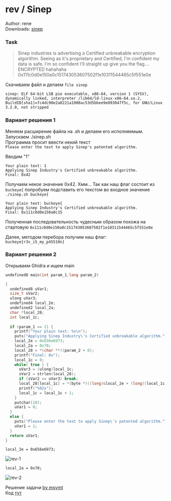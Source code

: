 # rev / Sinep
Author: rene  
Downloads: [sinep](sinep)

### Task

> Sinep industries is advertising a Certified unbreakable encryption algorithm. Seeing as it's proprietary and Certified, I'm confident my data is safe. I'm so confident I'll straight up give you the flag.... ENCRYPTED hahahaha 0x111c0d0e150a0c151743053607502f1e10311544465c5f551e0e

Скачиваем файл и делаем ``` file sinep ```

```
sinep: ELF 64-bit LSB pie executable, x86-64, version 1 (SYSV), dynamically linked, interpreter /lib64/ld-linux-x86-64.so.2, BuildID[sha1]=fc4dc90e2a8221a1008ac53d5bbee9e893047f5c, for GNU/Linux 3.2.0, not stripped
```

### Вариант решения 1
Меняем расширение файла на .sh и делаем его исполняемым.
Запускаем ./sinep.sh  
Программа просит ввести некий текст  
``` Please enter the text to apply Sinep's patented algorithm. ```

Вводим "1"  
```
Your plain text: 1
Applying Sinep Industry's Certified unbreakable algorithm.
Final: 0x42
```

Получаем некое значение 0x42. Хмм... 
Так как наш флаг состоит из ``` buckeye{ ``` попробуем подставить его текстом во входное значение
``` ./sinep.sh buckeye{ ```

```
Your plain text: buckeye{
Applying Sinep Industry's Certified unbreakable algorithm.
Final: 0x111c0d0e150a0c15
```

Полученная последовательность чудесным образом похожа на стартовую
``` 0x111c0d0e150a0c151743053607502f1e10311544465c5f551e0e ```

Далее, методом перебора получим наш флаг:  
``` buckeye{r3v_i5_my_p45510n} ```

### Вариант решения 2

Открываем Ghidra и ищем main

```c++
undefined8 main(int param_1,long param_2)

{
  undefined8 uVar1;
  size_t sVar2;
  ulong uVar3;
  undefined4 local_2e;
  undefined2 local_2a;
  char *local_28;
  int local_1c;
  
  if (param_1 == 2) {
    printf("Your plain text: %s\n");
    puts("Applying Sinep Industry\'s Certified unbreakable algorithm.");
    local_2e = 0x656e6973;
    local_2a = 0x70;
    local_28 = *(char **)(param_2 + 8);
    printf("Final: 0x");
    local_1c = 0;
    while( true ) {
      uVar3 = (ulong)local_1c;
      sVar2 = strlen(local_28);
      if (sVar2 <= uVar3) break;
      local_28[local_1c] = *(byte *)((long)&local_2e + (long)(local_1c % 5)) ^ local_28[local_1c];
      printf("%02x");
      local_1c = local_1c + 1;
    }
    putchar(10);
    uVar1 = 0;
  }
  else {
    puts("Please enter the text to apply Sinep\'s patented algorithm.");
    uVar1 = 1;
  }
  return uVar1;
}
```

``` local_2e = 0x656e6973; ```

![rev-1](img/rev-1.png)

``` local_2a = 0x70; ```

![rev-2](img/rev-2.png)

Решение задачи [by msymt](https://github.com/msymt/ctf-writeup/tree/main/buckeyectf2022)  
Код [тут](solution.py)
